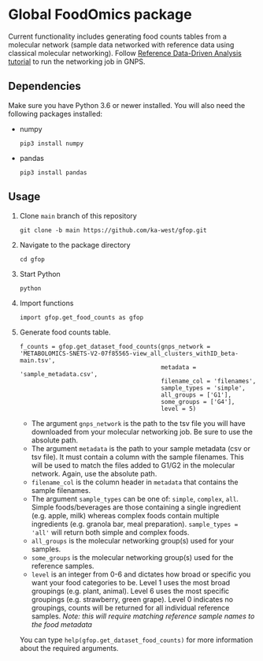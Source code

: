 # Global FoodOmics package

Current functionality includes generating food counts tables from a molecular network (sample data networked with reference data using classical molecular networking). Follow [Reference Data-Driven Analysis tutorial](https://ccms-ucsd.github.io/GNPSDocumentation/tutorials/rdd/) to run the networking job in GNPS.

## Dependencies
Make sure you have Python 3.6 or newer installed. You will also need the following packages installed:   
* numpy   
    ```
    pip3 install numpy
    ```
* pandas   
    ```
    pip3 install pandas
    ```

## Usage
1. Clone `main` branch of this repository

    ```
    git clone -b main https://github.com/ka-west/gfop.git
    ```

2. Navigate to the package directory

    ```
    cd gfop
    ```

3. Start Python

    ```
    python
    ```

4. Import functions

    ```
    import gfop.get_food_counts as gfop
    ```

5. Generate food counts table.   

    ```
    f_counts = gfop.get_dataset_food_counts(gnps_network = 'METABOLOMICS-SNETS-V2-07f85565-view_all_clusters_withID_beta-main.tsv',
                                            metadata = 'sample_metadata.csv',
                                            filename_col = 'filenames',
                                            sample_types = 'simple',
                                            all_groups = ['G1'],
                                            some_groups = ['G4'],
                                            level = 5)
    ```
    * The argument `gnps_network` is the path to the tsv file you will have downloaded from your molecular networking job. Be sure to use the absolute path.   
    * The argument `metadata` is the path to your sample metadata (csv or tsv file). It must contain a column with the sample filenames. This will be used to match the files added to G1/G2 in the molecular network. Again, use the absolute path.
    * `filename_col` is the column header in `metadata` that contains the sample filenames.
    * The argument `sample_types` can be one of: `simple`, `complex`, `all`. Simple foods/beverages are those containing a single ingredient (e.g. apple, milk) whereas complex foods contain multiple ingredients (e.g. granola bar, meal preparation). `sample_types = 'all'` will return both simple and complex foods.
    * `all_groups` is the molecular networking group(s) used for your samples.
    * `some_groups` is the molecular networking group(s) used for the reference samples.
    * `level` is an integer from 0-6 and dictates how broad or specific you want your food categories to be. Level 1 uses the most broad groupings (e.g. plant, animal). Level 6 uses the most specific groupings (e.g. strawberry, green grape). Level 0 indicates no groupings, counts will be returned for all individual reference samples. *Note: this will require matching reference sample names to the food metadata*   
   
    You can type `help(gfop.get_dataset_food_counts)` for more information about the required arguments.
